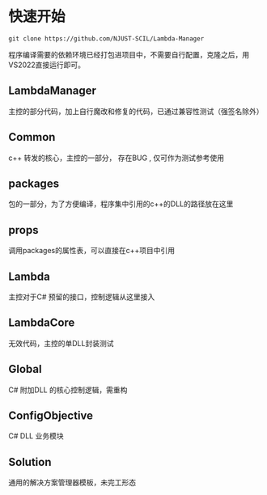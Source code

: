 # 快速开始

```
git clone https://github.com/NJUST-SCIL/Lambda-Manager
```

程序编译需要的依赖环境已经打包进项目中，不需要自行配置，克隆之后，用VS2022直接运行即可。

## LambdaManager

主控的部分代码，加上自行魔改和修复的代码，已通过兼容性测试（强签名除外）

## Common

c++ 转发的核心，主控的一部分， 存在BUG ,  仅可作为测试参考使用

## packages

包的一部分，为了方便编译，程序集中引用的c++的DLL的路径放在这里

## props

调用packages的属性表，可以直接在c++项目中引用

## Lambda

主控对于C# 预留的接口，控制逻辑从这里接入

## LambdaCore

无效代码，主控的单DLL封装测试

## Global

C# 附加DLL 的核心控制逻辑，需重构

## ConfigObjective

C# DLL  业务模块

## Solution

通用的解决方案管理器模板，未完工形态
